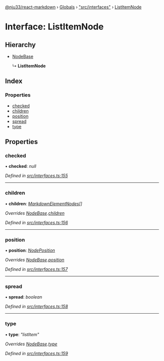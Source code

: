 [@nju33/react-markdown](../README.md) › [Globals](../globals.md) › ["src/interfaces"](../modules/_src_interfaces_.md) › [ListItemNode](_src_interfaces_.listitemnode.md)

# Interface: ListItemNode

## Hierarchy

* [NodeBase](_src_interfaces_.nodebase.md)

  ↳ **ListItemNode**

## Index

### Properties

* [checked](_src_interfaces_.listitemnode.md#checked)
* [children](_src_interfaces_.listitemnode.md#children)
* [position](_src_interfaces_.listitemnode.md#position)
* [spread](_src_interfaces_.listitemnode.md#spread)
* [type](_src_interfaces_.listitemnode.md#type)

## Properties

###  checked

• **checked**: *null*

*Defined in [src/interfaces.ts:155](https://github.com/nju33/react-markdown/blob/3889a1e/src/interfaces.ts#L155)*

___

###  children

• **children**: *[MarkdownElementNodes](../modules/_src_interfaces_.md#markdownelementnodes)[]*

*Overrides [NodeBase](_src_interfaces_.nodebase.md).[children](_src_interfaces_.nodebase.md#optional-children)*

*Defined in [src/interfaces.ts:156](https://github.com/nju33/react-markdown/blob/3889a1e/src/interfaces.ts#L156)*

___

###  position

• **position**: *[NodePosition](_src_interfaces_.nodeposition.md)*

*Overrides [NodeBase](_src_interfaces_.nodebase.md).[position](_src_interfaces_.nodebase.md#position)*

*Defined in [src/interfaces.ts:157](https://github.com/nju33/react-markdown/blob/3889a1e/src/interfaces.ts#L157)*

___

###  spread

• **spread**: *boolean*

*Defined in [src/interfaces.ts:158](https://github.com/nju33/react-markdown/blob/3889a1e/src/interfaces.ts#L158)*

___

###  type

• **type**: *"listItem"*

*Overrides [NodeBase](_src_interfaces_.nodebase.md).[type](_src_interfaces_.nodebase.md#type)*

*Defined in [src/interfaces.ts:159](https://github.com/nju33/react-markdown/blob/3889a1e/src/interfaces.ts#L159)*
